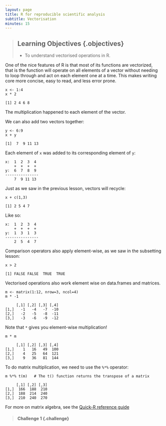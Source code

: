 ```yaml
---
layout: page
title: R for reproducible scientific analysis
subtitle: Vectorisation
minutes: 15
---
```


> ## Learning Objectives {.objectives}
>
> * To understand vectorised operations in R.
>

One of the nice features of R is that most of its functions are vectorized,
that is the function will operate on all elements of a vector without 
needing to loop through and act on each element one at a time. This makes
writing core more concise, easy to read, and less error prone.


~~~ {.r}
x <- 1:4
x * 2
~~~ 

~~~ {.output}
[1] 2 4 6 8
~~~

The multiplication happened to each element of the vector.

We can also add two vectors together:

~~~ {.r}
y <- 6:9
x + y
~~~

~~~ {.output}
[1]  7  9 11 13
~~~

Each element of `x` was added to its corresponding element of `y`:

~~~ {.output}
x:  1  2  3  4
    +  +  +  +
y:  6  7  8  9
---------------
    7  9 11 13
~~~

Just as we saw in the previous lesson, vectors will recycle:

~~~ {.r}
x + c(1,3)
~~~

~~~ {.output}
[1] 2 5 4 7
~~~

Like so:

~~~ {.output}
x:  1  2  3  4
    +  +  +  +
y:  1  3  1  3
---------------
    2  5  4  7
~~~

Comparison operators also apply element-wise, as we saw in the
subsetting lesson:

~~~ {.r}
x > 2
~~~ 

~~~ {.output}
[1] FALSE FALSE  TRUE  TRUE
~~~

Vectorised operations also work element wise on data.frames and matrices.

~~~ {.r}
m <- matrix(1:12, nrow=3, ncol=4)
m * -1
~~~

~~~ {.output}
     [,1] [,2] [,3] [,4]
[1,]   -1   -4   -7  -10
[2,]   -2   -5   -8  -11
[3,]   -3   -6   -9  -12
~~~

Note that `*` gives you element-wise multiplication!

~~~ {.r}
m * m
~~~

~~~ {.output}
     [,1] [,2] [,3] [,4]
[1,]    1   16   49  100
[2,]    4   25   64  121
[3,]    9   36   81  144
~~~

To do matrix multiplication, we need to use the `%*%` operator:

~~~ {.r}
m %*% t(m)   # The t() function returns the transpose of a matrix
~~~

~~~ {.ouput}
     [,1] [,2] [,3]
[1,]  166  188  210
[2,]  188  214  240
[3,]  210  240  270
~~~

For more on matrix algebra, see the [Quick-R reference
guide](http://www.statmethods.net/advstats/matrix.html)

> #### Challenge 1 {.challenge}
> 
>  
 
